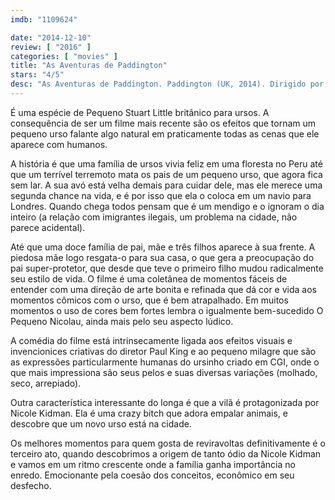 ```yaml
---
imdb: "1109624"

date: "2014-12-10"
review: [ "2016" ]
categories: [ "movies" ]
title: "As Aventuras de Paddington"
stars: "4/5"
desc: "As Aventuras de Paddington. Paddington (UK, 2014). Dirigido por Paul King. Escrito por Paul King, Hamish McColl, Paul King, Michael Bond. Com Tim Downie, Madeleine Worrall, Lottie Steer, Geoffrey Palmer, Theresa Watson, Imelda Staunton, Michael Gambon, Ben Whishaw, Hugh Bonneville."
---
```

É uma espécie de Pequeno Stuart Little britânico para ursos. A consequência de ser um filme mais recente são os efeitos que tornam um pequeno urso falante algo natural em praticamente todas as cenas que ele aparece com humanos.

A história é que uma família de ursos vivia feliz em uma floresta no Peru até que um terrível terremoto mata os pais de um pequeno urso, que agora fica sem lar. A sua avó está velha demais para cuidar dele, mas ele merece uma segunda chance na vida, e é por isso que ela o coloca em um navio para Londres. Quando chega todos pensam que é um mendigo e o ignoram o dia inteiro (a relação com imigrantes ilegais, um problema na cidade, não parece acidental).

Até que uma doce família de pai, mãe e três filhos aparece à sua frente. A piedosa mãe logo resgata-o para sua casa, o que gera a preocupação do pai super-protetor, que desde que teve o primeiro filho mudou radicalmente seu estilo de vida. O filme é uma coletânea de momentos fáceis de entender com uma direção de arte bonita e refinada que dá cor e vida aos momentos cômicos com o urso, que é bem atrapalhado. Em muitos momentos o uso de cores bem fortes lembra o igualmente bem-sucedido O Pequeno Nicolau, ainda mais pelo seu aspecto lúdico.

A comédia do filme está intrinsecamente ligada aos efeitos visuais e invencionices criativas do diretor Paul King e ao pequeno milagre que são as expressões particularmente humanas do ursinho criado em CGI, onde o que mais impressiona são seus pelos e suas diversas variações (molhado, seco, arrepiado).

Outra característica interessante do longa é que a vilã é protagonizada por Nicole Kidman. Ela é uma crazy bitch que adora empalar animais, e descobre que um novo urso está na cidade.

Os melhores momentos para quem gosta de reviravoltas definitivamente é o terceiro ato, quando descobrimos a origem de tanto ódio da Nicole Kidman e vamos em um ritmo crescente onde a família ganha importância no enredo. Emocionante pela coesão dos conceitos, econômico em seu desfecho.
